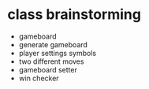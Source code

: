 # class brainstorming
- gameboard
- generate gameboard
- player settings symbols
- two different moves
- gameboard setter
- win checker